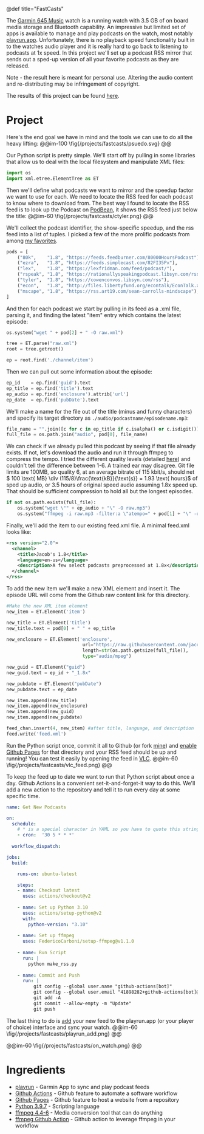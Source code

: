 @def title="FastCasts"

The [Garmin 645 Music](https://www.garmin.com/en-US/p/612476) watch is a running watch with 3.5 GB of on board media storage and Bluetooth capability. An impressive but limited set of apps is available to manage and play podcasts on the watch, most notably [playrun.app](https://www.playrun.app/). Unfortunately, there is no playback speed functionality built in to the watches audio player and it is really hard to go back to listening to podcasts at 1x speed. In this project we'll set up a podcast RSS mirror that sends out a sped-up version of all your favorite podcasts as they are released.

Note - the result here is meant for personal use. Altering the audio content and re-distributing may be infringement of copyright.

The results of this project can be found [here](https://github.com/jacobwood27/032_fastaudiocasts).

# Project
Here's the end goal we have in mind and the tools we can use to do all the heavy lifting:
@@im-100
\fig{/projects/fastcasts/psuedo.svg}
@@

Our Python script is pretty simple. We'll start off by pulling in some libraries that allow us to deal with the local filesystem and manipulate XML files:
```Python
import os
import xml.etree.ElementTree as ET
```
Then  we'll define what podcasts we want to mirror and the speedup factor we want to use for each. We need to locate the RSS feed for each podcast to know where to download from. The best way I found to locate the RSS feed is to look up the Podcast on [PodBean](https://www.podbean.com/), it shows the RSS feed just below the title:
@@im-60
\fig{/projects/fastcasts/ctyler.png}
@@

We'll collect the podcast identifier, the show-specific speedup, and the rss feed into a list of tuples. I picked a few of the more prolific podcasts from among [my favorites](https://jacobw.xyz/projects/podcasts/).
```Python
pods = [
    ("80k",    "1.8", "https://feeds.feedburner.com/80000HoursPodcast"),
    ("ezra",   "1.8", "https://feeds.simplecast.com/82FI35Px"),
    ("lex",    "1.8", "https://lexfridman.com/feed/podcast/"),
    ("rspeak", "1.8", "https://rationallyspeakingpodcast.libsyn.com/rss"),
    ("tyler",  "1.8", "https://cowenconvos.libsyn.com/rss"),
    ("econ",   "1.8", "http://files.libertyfund.org/econtalk/EconTalk.xml"),
    ("mscape", "1.8", "https://rss.art19.com/sean-carrolls-mindscape"),
]
```

And then for each podcast we start by pulling in its feed as a .xml file, parsing it, and finding the latest "item" entry which contains the latest episode:
```Python
os.system("wget " + pod[2] + " -O raw.xml")

tree = ET.parse("raw.xml")
root = tree.getroot()

ep = root.find('./channel/item')
```

Then we can pull out some information about the episode:
```Python
ep_id    = ep.find('guid').text
ep_title = ep.find('title').text
ep_audio = ep.find('enclosure').attrib['url']
ep_date  = ep.find('pubDate').text
```
We'll make a name for the file out of the title (minus and funny characters) and specify its target directory as `./audio/podcastname/episodename.mp3`:
```Python
file_name = "".join([c for c in ep_title if c.isalpha() or c.isdigit()]).rstrip() + ".mp3"
full_file = os.path.join("audio", pod[0], file_name)
```
We can check if we already pulled this podcast by seeing if that file already exists. If not, let's download the audio and run it through ffmpeg to compress the tempo. I tried the different quality levels (detailed [here](https://trac.ffmpeg.org/wiki/Encode/MP3)) and couldn't tell the difference between 1-6. A trained ear may disagree. Git file limits are 100MB, so quality 6, at an average bitrate of 115 kbit/s, should net $ 100 \text{ MB} \div (115/8)\frac{\text{kB}}{\text{s}} = 1.93 \text{ hours}$ of sped up audio, or $3.5 \text{ hours}$ of original speed audio assuming 1.8x speed up. That should be sufficient compression to hold all but the longest episodes.
```Python
if not os.path.exists(full_file):
    os.system("wget \"" + ep_audio + "\" -O raw.mp3")
    os.system("ffmpeg -i raw.mp3 -filter:a \"atempo=" + pod[1] + "\" -q:a 6 " + full_file)
```
Finally, we'll add the item to our existing feed.xml file. A minimal feed.xml looks like:
```XML
<rss version="2.0">
  <channel>
    <title>Jacob's 1.8</title>
    <language>en-us</language>
    <description>A few select podcasts preprocessed at 1.8x</description>
  </channel>
</rss>
```
To add the new item we'll make a new XML element and insert it. The episode URL will come from the Github raw content link for this directory.
```Python
#Make the new XML item element
new_item = ET.Element('item')

new_title = ET.Element('title')
new_title.text = pod[0] + " " + ep_title

new_enclosure = ET.Element('enclosure', 
                            url="https://raw.githubusercontent.com/jacobwood27/032_fastaudiocasts/main/audio/" + pod[0] + "/" + file_name, 
                            length=str(os.path.getsize(full_file)), 
                            type="audio/mpeg")

new_guid = ET.Element("guid")
new_guid.text = ep_id + "_1.8x"

new_pubdate = ET.Element("pubDate")
new_pubdate.text = ep_date

new_item.append(new_title)
new_item.append(new_enclosure)
new_item.append(new_guid)
new_item.append(new_pubdate)

feed_chan.insert(4, new_item) #after title, language, and description
feed.write('feed.xml')
```
Run the Python script once, commit it all to Github (or fork [mine](https://github.com/jacobwood27/032_fastaudiocasts)) and [enable Github Pages](https://docs.github.com/en/pages/quickstart) for that directory and your RSS feed should be up and running! You can test it easily by opening the feed in [VLC](https://www.videolan.org/).
@@im-60
\fig{/projects/fastcasts/vlc_feed.png}
@@

To keep the feed up to date we want to run that Python script about once a day. Github Actions is a convenient set-it-and-forget-it way to do this. We'll add a new action to the repository and tell it to run every day at some specific time.
```YAML
name: Get New Podcasts

on:
  schedule:
    # * is a special character in YAML so you have to quote this string
    - cron:  '30 5 * * *'
  
  workflow_dispatch:

jobs:
  build:

    runs-on: ubuntu-latest

    steps:
    - name: Checkout latest
      uses: actions/checkout@v2
    
    - name: Set up Python 3.10
      uses: actions/setup-python@v2
      with:
        python-version: "3.10"
        
    - name: Set up ffmpeg
      uses: FedericoCarboni/setup-ffmpeg@v1.1.0
      
    - name: Run Script
      run: |
        python make_rss.py
        
    - name: Commit and Push
      run: |
          git config --global user.name "github-actions[bot]"
          git config --global user.email "41898282+github-actions[bot]@users.noreply.github.com"
          git add -A
          git commit --allow-empty -m "Update"
          git push
```
The last thing to do is [add](https://www.playrun.app/blog/private-podcast) your new feed to the playrun.app (or your player of choice) interface and sync your watch. 
@@im-60
\fig{/projects/fastcasts/playrun_add.png}
@@

@@im-60
\fig{/projects/fastcasts/on_watch.png}
@@

# Ingredients
 - [playrun](https://www.playrun.app/) - Garmin App to sync and play podcast feeds
 - [Github Actions](https://github.com/features/actions) - Github feature to automate a software workflow
 - [Github Pages](https://pages.github.com/) - Github feature to host a website from a repository
 - [Python 3.9.7](https://www.python.org/) - Scripting language
 - [ffmpeg 4.4-6](https://www.ffmpeg.org/) - Media conversion tool that can do anything
 - [ffmpeg Github Action](https://github.com/marketplace/actions/setup-ffmpeg) - Github action to leverage ffmpeg in your workflow